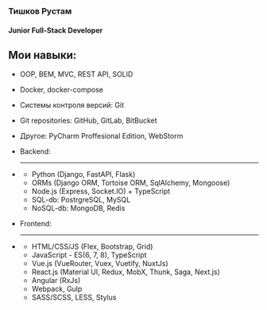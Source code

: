 ### Тишков Рустам
#### Junior Full-Stack Developer





Мои навыки:
---
  + OOP, BEM, MVC, REST API, SOLID
  + Docker, docker-compose
  + Системы контроля версий: Git
  + Git repositories: GitHub, GitLab, BitBucket
  + Другое: PyCharm Proffesional Edition, WebStorm

 
  + Backend:
  + ---
    + Python (Django, FastAPI, Flask)
    + ORMs (Django ORM, Tortoise ORM, SqlAlchemy, Mongoose)
    + Node.js (Express, Socket.IO) + TypeScript
    + SQL-db: PostrgreSQL, MySQL
    + NoSQL-db: MongoDB, Redis


  + Frontend:
  + ---
    + HTML/CSS/JS (Flex, Bootstrap, Grid)
    + JavaScript - ES(6, 7, 8), TypeScript
    + Vue.js (VueRouter, Vuex, Vuetify, NuxtJs)
    + React.js (Material UI, Redux, MobX, Thunk, Saga, Next.js)
    + Angular (RxJs)
    + Webpack, Gulp
    + SASS/SCSS, LESS, Stylus
  

